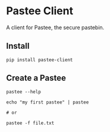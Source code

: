 Pastee Client
=============

A client for Pastee, the secure pastebin.

Install
-------

```
pip install pastee-client
```

Create a Pastee
---------------

```
pastee --help

echo "my first pastee" | pastee

# or

pastee -f file.txt
```

